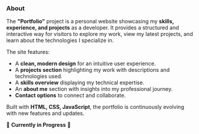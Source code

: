 ### About  
The **"Portfolio"** project is a personal website showcasing my **skills, experience, and projects** as a developer. It provides a structured and interactive way for visitors to explore my work, view my latest projects, and learn about the technologies I specialize in.  

The site features:  
- A **clean, modern design** for an intuitive user experience.  
- A **projects section** highlighting my work with descriptions and technologies used.  
- A **skills overview** displaying my technical expertise.  
- An **about me** section with insights into my professional journey.  
- **Contact options** to connect and collaborate.  

Built with **HTML, CSS, JavaScript**, the portfolio is continuously evolving with new features and updates.  

🚧 **Currently in Progress** 🚧  
